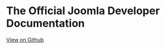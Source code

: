 # The Official Joomla Developer Documentation

[View on Github](https://github.com/joomla/joomla-developer-docs)

